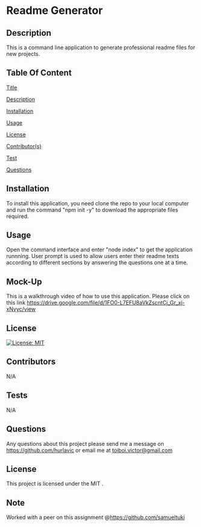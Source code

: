 
  # Readme Generator
  
  ## Description
  This is a command line application to generate professional readme files for new projects.

  ## Table Of Content
  [Title](#title)

  [Description](#description)

  [Installation](#installation)

  [Usage](#usage)

  [License](#license)

  [Contributor(s)](#contributor)

  [Test](#test)
  
  [Questions](#questions)

  ## Installation
  To install this application, you need clone the repo to your local computer and run the command "npm init -y" to download the appropriate files required. 

  ## Usage
  Open the command interface and enter "node index" to get the application runnning. User prompt is used to allow users enter their readme texts according to different sections by answering the questions one at a time. 
  
  ## Mock-Up
  This is a walkthrough video of how to use this application. Please click on this link https://drive.google.com/file/d/1FO0-L7EFU8aVkZscntCj_Gr_xj-xNvyc/view

  ## License
  [![License: MIT](https://img.shields.io/badge/License-MIT-brightgreen.svg)](https://opensource.org/licenses/MIT)



  ## Contributors
  N/A

  ## Tests
  N/A

  ## Questions
  Any questions about this project please send me a message on https://github.com/hurlavic or email me at [toiboi.victor@gmail.com](mailto:toiboi.victor@gmail.com)
  ## License
  This project is licensed under the MIT .
  
  ## Note
  Worked with a peer on this assignment @https://github.com/samueltuki
